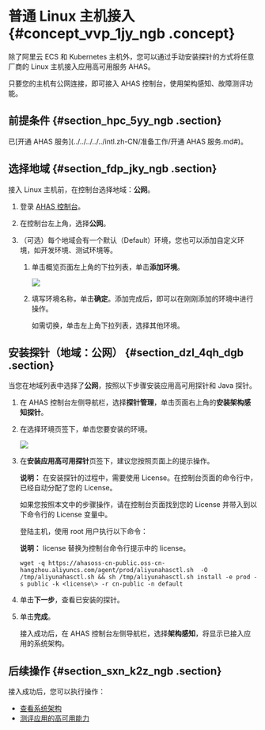 # 普通 Linux 主机接入 {#concept_vvp_1jy_ngb .concept}

除了阿里云 ECS 和 Kubernetes 主机外，您可以通过手动安装探针的方式将任意厂商的 Linux 主机接入应用高可用服务 AHAS。

只要您的主机有公网连接，即可接入 AHAS 控制台，使用架构感知、故障测评功能。

## 前提条件 {#section_hpc_5yy_ngb .section}

已[开通 AHAS 服务](../../../../../intl.zh-CN/准备工作/开通 AHAS 服务.md#)。

## 选择地域 {#section_fdp_jky_ngb .section}

接入 Linux 主机前，在控制台选择地域：**公网**。

1.  登录 [AHAS 控制台](https://ahas.console.aliyun.com/)。

2.  在控制台左上角，选择**公网**。
3.  （可选）每个地域会有一个默认（Default）环境，您也可以添加自定义环境，如开发环境、测试环境等。
    1.  单击概览页面左上角的下拉列表，单击**添加环境**。

        ![](https://aliware-images.oss-cn-hangzhou.aliyuncs.com/ahas/sc_env_selection.png) 

    2.  填写环境名称，单击**确定**。添加完成后，即可以在刚刚添加的环境中进行操作。

        如需切换，单击左上角下拉列表，选择其他环境。


## 安装探针（地域：公网） {#section_dzl_4qh_dgb .section}

当您在地域列表中选择了**公网**，按照以下步骤安装应用高可用探针和 Java 探针。

1.  在 AHAS 控制台左侧导航栏，选择**探针管理**，单击页面右上角的**安装架构感知探针**。
2.  在选择环境页签下，单击您要安装的环境。

    ![](https://aliware-images.oss-cn-hangzhou.aliyuncs.com/ahas/pg_linux.png)

3.  在**安装应用高可用探针**页签下，建议您按照页面上的提示操作。

    **说明：** 在安装探针的过程中，需要使用 License。在控制台页面的命令行中，已经自动分配了您的 License。

    如果您按照本文中的步骤操作，请在控制台页面找到您的 License 并带入到以下命令行的 License 变量中。

    登陆主机，使用 root 用户执行以下命令：

    **说明：** license 替换为控制台命令行提示中的 license。

    ```
    wget -q https://ahasoss-cn-public.oss-cn-hangzhou.aliyuncs.com/agent/prod/aliyunahasctl.sh  -O /tmp/aliyunahasctl.sh && sh /tmp/aliyunahasctl.sh install -e prod -s public -k <license\> -r cn-public -n default
    
    ```

4.  单击**下一步**，查看已安装的探针。
5.  单击**完成**。

    接入成功后，在 AHAS 控制台左侧导航栏，选择**架构感知**，将显示已接入应用的系统架构。


## 后续操作 {#section_sxn_k2z_ngb .section}

接入成功后，您可以执行操作：

-   [查看系统架构](intl.zh-CN/架构感知/查看系统架构.md#)
-   [测评应用的高可用能力](../../../../../intl.zh-CN/故障演练/故障演练.md#)

